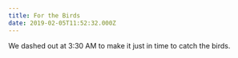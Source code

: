 ```yaml
---
title: For the Birds
date: 2019-02-05T11:52:32.000Z
---
```

We dashed out at 3:30 AM to make it just in time to catch the birds.
